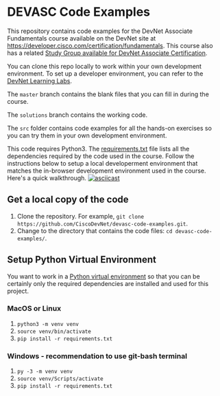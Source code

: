 # DEVASC Code Examples

This repository contains code examples for the DevNet Associate Fundamentals course available on the DevNet site at https://developer.cisco.com/certification/fundamentals. This course also has a related [Study Group available for DevNet Associate Certification](https://developer.cisco.com/certification/devasc-group/).

You can clone this repo locally to work within your own development environment. To set up a developer environment, you can refer to the [DevNet Learning Labs](https://developer.cisco.com/learning-labs/setup/).

The `master` branch contains the blank files that you can fill in during the course.

The `solutions` branch contains the working code.

The `src` folder contains code examples for all the hands-on exercises so you can try them in your own development environment. 

This code requires Python3. The [requirements.txt](./requirements.txt) file lists all the dependencies required by the code used in the course. Follow the instructions below to setup a local developerment environment that matches the in-browser development environment used in the course. Here's a quick walkthrough.
[![asciicast](https://asciinema.org/a/jST7b14YJgJnv2aJ1IhDLLtDj.svg)](https://asciinema.org/a/jST7b14YJgJnv2aJ1IhDLLtDj)

## Get a local copy of the code

1. Clone the repository. For example, `git clone https://github.com/CiscoDevNet/devasc-code-examples.git`.
2. Change to the directory that contains the code files: `cd devasc-code-examples/`.
   
## Setup Python Virtual Environment

You want to work in a [Python virtual environment](https://docs.python.org/3/tutorial/venv.html) so that you can be certainly only the required dependencies are installed and used for this project. 

### MacOS or Linux

1. `python3 -m venv venv`
2. `source venv/bin/activate`
3. `pip install -r requirements.txt`
        
### Windows - recommendation to use git-bash terminal

1. `py -3 -m venv venv`
2. `source venv/Scripts/activate`
3. `pip install -r requirements.txt`
